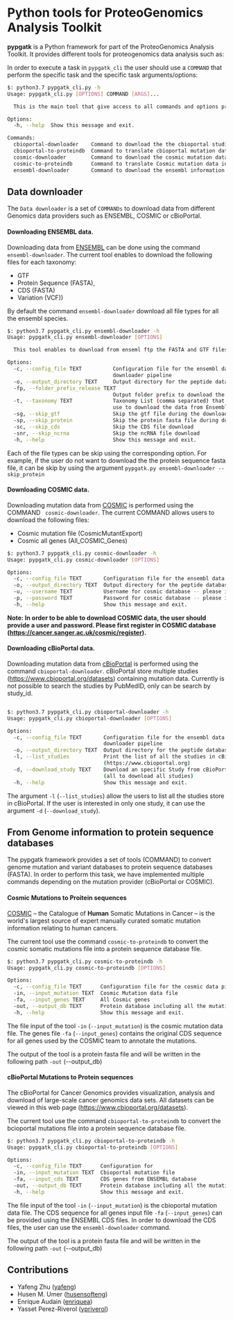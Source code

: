 # Python tools for ProteoGenomics Analysis Toolkit


**pypgatk** is a Python framework for part of the ProteoGenomics Analysis Toolkit. It provides different tools for proteogenomics data analysis such as:

In order to execute a task in `pypgatk_cli` the user should use a `COMMAND` that perform the specific task and the specific task arguments/options:

```bash
$: python3.7 pypgatk_cli.py -h
Usage: pypgatk_cli.py [OPTIONS] COMMAND [ARGS]...

  This is the main tool that give access to all commands and options provided by the pypgatk

Options:
  -h, --help  Show this message and exit.

Commands:
  cbioportal-downloader    Command to download the the cbioportal studies
  cbioportal-to-proteindb  Command to translate cbioportal mutation data into proteindb
  cosmic-downloader        Command to download the cosmic mutation database
  cosmic-to-proteindb      Command to translate Cosmic mutation data into proteindb
  ensembl-downloader       Command to download the ensembl information

```

Data downloader
----------------

The `Data downloader` is a set of `COMMANDs` to download data from different Genomics data providers such as ENSEMBL, COSMIC or cBioPortal.

#### Downloading ENSEMBL data.

Downloading data from [ENSEMBL](https://www.ensembl.org/info/data/ftp/index.html) can be done using the command `ensembl-downloader`. The current tool enables to download the following files for each taxonomy:

- GTF
- Protein Sequence (FASTA),
- CDS (FASTA)
- Variation (VCF))

By default the command `ensembl-downloader` download all file types for all the ensembl species.

```bash
$: python3.7 pypgatk_cli.py ensembl-downloader -h
Usage: pypgatk_cli.py ensembl-downloader [OPTIONS]

  This tool enables to download from enseml ftp the FASTA and GTF files

Options:
  -c, --config_file TEXT          Configuration file for the ensembl data
                                  downloader pipeline
  -o, --output_directory TEXT     Output directory for the peptide databases
  -fp, --folder_prefix_release TEXT
                                  Output folder prefix to download the data
  -t, --taxonomy TEXT             Taxonomy List (comma separated) that will be
                                  use to download the data from Ensembl
  -sg, --skip_gtf                 Skip the gtf file during the download
  -sp, --skip_protein             Skip the protein fasta file during download
  -sc, --skip_cds                 Skip the CDS file download
  -snr, --skip_ncrna              Skip the ncRNA file download
  -h, --help                      Show this message and exit.

```

Each of the file types can be skip using the corresponding option. For example, if the user do not want to download the the protein sequence fasta file, it can be skip by using the argument `pypgatk.py ensembl-downloader --skip_protein`

#### Downloading COSMIC data.

Downloading mutation data from [COSMIC](https://cancer.sanger.ac.uk/cosmic) is performed using the COMMAND ` cosmic-downloader`. The current COMMAND allows users to download the following files:

- Cosmic mutation file (CosmicMutantExport)
- Cosmic all genes (All_COSMIC_Genes)

```bash
$: python3.7 pypgatk_cli.py cosmic-downloader -h
Usage: pypgatk_cli.py cosmic-downloader [OPTIONS]

Options:
  -c, --config_file TEXT       Configuration file for the ensembl data downloader pipeline
  -o, --output_directory TEXT  Output directory for the peptide databases
  -u, --username TEXT          Username for cosmic database -- please if you dont have one register here (https://cancer.sanger.ac.uk/cosmic/register)
  -p, --password TEXT          Password for cosmic database -- please if you dont have one register here (https://cancer.sanger.ac.uk/cosmic/register)
  -h, --help                   Show this message and exit.

```

__Note: In order to be able to download COSMIC data, the user should provide a user and password. Please first register in COSMIC database (https://cancer.sanger.ac.uk/cosmic/register).__

#### Downloading cBioPortal data.

Downloading mutation data from [cBioPortal](https://www.cbioportal.org/) is performed using the command `cbioportal-downloader`. cBioPortal store multiple studies (https://www.cbioportal.org/datasets) containing mutation data. Currently is not possible to search the studies by PubMedID, only can be search by study_id.

```bash

$: python3.7 pypgatk_cli.py cbioportal-downloader -h
Usage: pypgatk_cli.py cbioportal-downloader [OPTIONS]

Options:
  -c, --config_file TEXT       Configuration file for the ensembl data
                               downloader pipeline
  -o, --output_directory TEXT  Output directory for the peptide databases
  -l, --list_studies           Print the list of all the studies in cBioPortal
                               (https://www.cbioportal.org)
  -d, --download_study TEXT    Download an specific Study from cBioPortal --
                               (all to download all studies)
  -h, --help                   Show this message and exit.

```

The argument `-l` (`--list_studies`) allow the users to list all the studies store in cBioPortal. If the user is interested in only one study, it can use the argument `-d` (`--download_study`).

From Genome information to protein sequence databases
----------------------------

The pypgatk framework provides a set of tools (COMMAND) to convert genome mutation and variant databases to protein sequence databases (FASTA). In order to perform this task, we have implemented multiple commands depending on the mutation provider (cBioPortal or COSMIC).

#### Cosmic Mutations to Proitein sequences

[COSMIC](https://cancer.sanger.ac.uk/cosmic/) – the Catalogue of **Human** Somatic Mutations in Cancer – is the world's largest source of expert manually curated somatic mutation information relating to human cancers.

The current tool use the command `cosmic-to-proteindb` to convert the cosmic somatic mutations file into a protein sequence database file.

```bash
$: python3.7 pypgatk_cli.py cosmic-to-proteindb -h
Usage: pypgatk_cli.py cosmic-to-proteindb [OPTIONS]

Options:
  -c, --config_file TEXT      Configuration file for the cosmic data pipelines
  -in, --input_mutation TEXT  Cosmic Mutation data file
  -fa, --input_genes TEXT     All Cosmic genes
  -out, --output_db TEXT      Protein database including all the mutations
  -h, --help                  Show this message and exit.

```

The file input of the tool `-in` (`--input_mutation`) is the cosmic mutation data file. The genes file `-fa` (`--input_genes`) contains the original CDS sequence for all genes used by the COSMIC team to annotate the mutations.

The output of the tool is a protein fasta file and will be written in the following path `-out` (--output_db)

#### cBioPortal Mutations to Protein sequences

The cBioPortal for Cancer Genomics provides visualization, analysis and download of large-scale cancer genomics data sets. All datasets can be viewed in this web page (https://www.cbioportal.org/datasets).

The current tool use the command `cbioportal-to-proteindb` to convert the bcioportal mutations file into a protein sequence database file.

```bash
$: python3.7 pypgatk_cli.py cbioportal-to-proteindb -h
Usage: pypgatk_cli.py cbioportal-to-proteindb [OPTIONS]

Options:
  -c, --config_file TEXT      Configuration for
  -in, --input_mutation TEXT  Cbioportal mutation file
  -fa, --input_cds TEXT       CDS genes from ENSEMBL database
  -out, --output_db TEXT      Protein database including all the mutations
  -h, --help                  Show this message and exit.
```

The file input of the tool `-in` (`--input_mutation`) is the cbioportal mutation data file. The CDS sequence for all genes input file `-fa` (`--input_genes`) can be provided using the ENSEMBL CDS files. In order to download the CDS files, the user can use the `ensembl-downloader` command.

The output of the tool is a protein fasta file and will be written in the following path `-out` (--output_db)

Contributions
-----------------------

- Yafeng Zhu ([yafeng](http://github.com/yafeng))
- Husen M. Umer ([husensofteng](https://github.com/husensofteng))
- Enrique Audain ([enriquea](https://github.com/enriquea))
- Yasset Perez-Riverol ([ypriverol](https://github.com/ypriverol))

